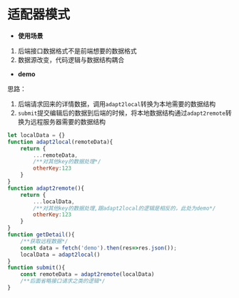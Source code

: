 # 适配器模式
- **使用场景**

1. 后端接口数据格式不是前端想要的数据格式
2. 数据源改变，代码逻辑与数据结构耦合

- **demo**

思路：

1. 后端请求回来的详情数据，调用`adapt2local`转换为本地需要的数据结构
2. `submit`提交编辑后的数据到后端的时候，将本地数据结构通过`adapt2remote`转换为远程服务器需要的数据结构

```js
let localData = {}
function adapt2local(remoteData){
    return {
        ...remoteData,
        /**对其他key的数据处理*/
        otherKey:123
    }
}
function adapt2remote(){
    return {
        ...localData,
        /**对其他key的数据处理,跟adapt2local的逻辑是相反的，此处为demo*/
        otherKey:123
    }
}
function getDetail(){
    /**获取远程数据*/
    const data = fetch('demo').then(res=>res.json());
    localData = adapt2local()
}
function submit(){
    const remoteData = adapt2remote(localData)
    /**后面省略接口请求之类的逻辑*/
}
```